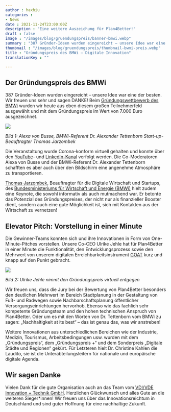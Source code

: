 ```yaml
---
author : haxhiu
categories : 
- News
date : 2021-11-24T23:00:00Z
description : "Eine weitere Auszeichung für Plan4Better!"
draft : false
image : "/images/blog/gruendungspreis/banner-bmwi.webp"
summary : "387 Gründer-Ideen wurden eingereicht – unsere Idee war eine der besten. Wir freuen uns riesig über den Gründungspreis des BMWi und sagen Danke!"
thumbnail : "/images/blog/gruendungspreis/thumbnail-bwmi-preis.webp"
title : "Gründungspreis des BMWi – Digitale Innovation"
translationKey : ""

---
```

## Der Gründungspreis des BMWi

387 Gründer-Ideen wurden eingereicht – unsere Idee war eine der besten. Wir freuen uns sehr und sagen DANKE! Beim [Gründungswettbewerb des BMWi](https://www.de.digital/DIGITAL/Redaktion/DE/Gruenderwettbewerb/Veranstaltungen/2021/24112021_GW_Preisverleihung_Sommerrunde_2021.html "Gründungswettbewerb BMWi") wurden wir heute aus eben diesem großen Teilnehmerfeld ausgewählt und mit dem Gründungspreis im Wert von 7.000 Euro ausgezeichnet.

![](/images/blog/gruendungspreis/moderatoren.webp)

_Bild 1: Alexa von Busse, BMWi-Referent Dr. Alexander Tettenborn Start-up-Beauftragter Thomas Jarzombek_

Die Veranstaltung wurde Corona-konform virtuell gehalten und konnte über den [YouTube](https://www.youtube.com/watch?v=rrtAhTyqvEs "Sommerrunde 2021: Preisverleihung")- und [LinkedIn-Kanal](https://www.linkedin.com/events/sommerrunde2021-preisverleihung6863773724685008896/ "Sommerrunde 2021: Preisverleihung") verfolgt werden. Die Co-Moderatoren Alexa von Busse und der BMWi-Referent Dr. Alexander Tettenborn schafften es aber auch über den Bildschirm eine angenehme Atmosphäre zu transportieren.

[Thomas Jarzombek](https://www.bmwi.de/Redaktion/DE/Dossier/Visitenkarten/visitenkarte-jarzombek.html "Thomas Jarzombek"), Beauftragter für die Digitale Wirtschaft und Startups, des [Bundesministeriums für Wirtschaft und Energie (BMWi)](https://www.bmwi.de/Navigation/DE/Home/home.html "Bundesministeriums für Wirtschaft und Energie (BMWi)") hielt zudem eine Keynote, die sowohl informativ als auch mutmachend war. Er betonte das Potenzial des Gründungspreises, der nicht nur als finanzieller Booster dient, sondern auch eine gute Möglichkeit ist, sich mit Kontakten aus der Wirtschaft zu vernetzen!

## Elevator Pitch: Vorstellung in einer Minute

Die Gewinner-Teams konnten sich und ihre Innovationen in Form von One-Minute-Pitches vorstellen. Unsere Co-CEO Ulrike Jehle hat für Plan4Better in einer Minute die Funktionalität, den Entwicklungsprozess sowie den Mehrwert von unserem digitalen Erreichbarkeitsinstrument [GOAT](https://plan4better.de/goat/ "Was ist GOAT") kurz und knapp auf den Punkt gebracht.

![](/images/blog/gruendungspreis/pitch.webp)

_Bild 2: Ulrike Jehle nimmt den Gründungspreis virtuell entgegen_

Wir freuen uns, dass die Jury bei der Bewertung von Plan4Better besonders den deutlichen Mehrwert im Bereich Stadtplanung in der Gestaltung von Fuß- und Radwegen sowie Nachbarschaftsplanung öffentlicher Versorgungseinrichtungen hervorhob. Ebenso wie das fachlich sehr kompetente Gründungsteam und den hohen technischen Anspruch von Plan4Better. Oder um es mit den Worten von Dr. Tettenborn vom BMWi zu sagen: „Nachhaltigkeit at its best“ – das ist genau das, was wir anstreben!

Weitere Innovationen aus unterschiedlichen Bereichen wie der Industrie, Medizin, Tourismus, Arbeitsbedingungen usw. wurden mit dem „Gründungspreis“, dem „Gründungspreis +“ und dem Sonderpreis „Digitale Städte und Regionen“ gekürt. Für Letzteren hielt Dr. Christine Kahlen die Laudito, sie ist die Unterabteilungsleitern für nationale und europäische digitale Agenda.

## Wir sagen Danke

Vielen Dank für die gute Organisation auch an das Team vom [VDI/VDE Innovation + Technik GmbH](https://vdivde-it.de/ "VDI/VDE"). Herzlichen Glückwunsch und alles Gute an die weiteren Sieger*innen! Wir freuen uns über das Innovationsreichtum in Deutschland und sind guter Hoffnung für eine nachhaltige Zukunft.